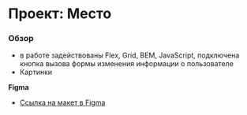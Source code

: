 # Проект: Место

### Обзор

* в работе задействованы Flex, Grid, BEM, JavaScript, подключена кнопка вызова формы изменения информации о пользователе
* Картинки

**Figma**

* [Ссылка на макет в Figma]()
